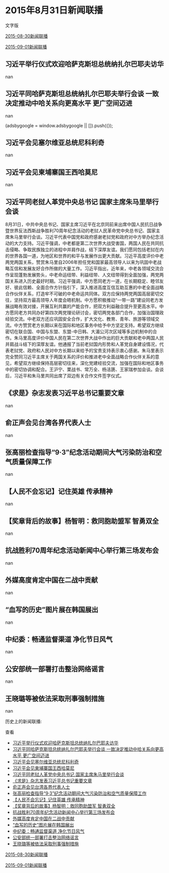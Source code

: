 







# 2015年8月31日新闻联播
 文字版








[2015-08-30新闻联播](/xinwenlianbo/20150830)


[2015-09-01新闻联播](/xinwenlianbo/20150901)





## 习近平举行仪式欢迎哈萨克斯坦总统纳扎尔巴耶夫访华


nan


## 习近平同哈萨克斯坦总统纳扎尔巴耶夫举行会谈 一致决定推动中哈关系向更高水平 更广空间迈进


nan





 (adsbygoogle = window.adsbygoogle || []).push({});

 
## 习近平会见塞尔维亚总统尼科利奇


nan


## 习近平会见柬埔寨国王西哈莫尼


nan


## 习近平同老挝人革党中央总书记 国家主席朱马里举行会谈


8月31日，中共中央总书记、国家主席习近平在北京同前来出席中国人民抗日战争暨世界反法西斯战争胜利70周年纪念活动的老挝人民革命党中央总书记、国家主席朱马里举行会谈。习近平代表中国党和政府感谢老挝党和政府对中方举办纪念活动的大力支持。习近平强调，中老都是第二次世界大战受害国，两国人民在共同抗击侵略、争取民族独立的进程中并肩作战，结下深厚友谊。我们愿同包括老挝在内的世界各国一道，为地区和世界的和平与发展作出更大贡献。习近平高度评价中老两党两国关系，赞赏朱马里自2006年担任党和国家最高领导人以来为巩固中老战略互信和发展友好合作所做的大量工作。习近平指出，近年来，中老各领域交流合作呈现蓬勃发展势头，中老命运纽带、利益纽带、人文纽带得到全面加强，两党两国关系进入历史最好时期。习近平强调，中方愿同老方一道，在长期稳定、睦邻友好、彼此信赖、全面合作方针指引下，深入推进高度互信互助互惠的中老全面战略合作伙伴关系，打造牢不可破的中老命运共同体。双方应保持两党两国高层密切交往，坚持双方最高领导人年度会晤机制。中方愿积极推动“一带一路”建设同老方发展战略有效对接，开展互利共赢的产能合作，把双方利益融合提升至更高水平。中方愿同老方共同办好第四次两党理论研讨会，密切两党各部门合作，加强治国理政经验交流。中老双方还应巩固安全合作，扩大文化、教育、青年、旅游等领域交流。中方赞赏老方长期以来在国际和地区事务中给予中方坚定支持。希望双方继续密切在联合国、中国与东盟、东盟-中日韩、大湄公河次区域等多边机制中的合作。朱马里高度评价中国人民在第二次世界大战中作出的巨大贡献和老中两国人民并肩战斗结下的深厚友谊。他通报了当前老挝国内形势和人革党自身建设情况，代表老挝党、政府和人民对中方长期以来给予的宝贵支持表示衷心感谢。朱马里表示完全赞同习近平主席关于两国关系的评价和推进老中全面战略合作伙伴关系的意见，希望双方继续保持高层密切往来，深化党建经验交流，加强在国际和地区事务中的密切协调和配合。王沪宁、栗战书、常万全、杨洁篪、王家瑞参加会谈。会谈后，习近平和朱马里共同出席了双边有关合作文件签字仪式。


## 《求是》杂志发表习近平总书记重要文章


nan


## 俞正声会见台湾各界代表人士


nan


## 张高丽检查指导“9·3”纪念活动期间大气污染防治和空气质量保障工作


nan


## 【人民不会忘记】记住英雄 传承精神


nan


## 【奖章背后的故事】杨智明：救同胞助盟军 智勇双全


nan


## 抗战胜利70周年纪念活动新闻中心举行第三场发布会


nan


## 外媒高度肯定中国在二战中贡献


nan


## “血写的历史”图片展在韩国展出


nan


## 中纪委：畅通监督渠道 净化节日风气


nan


## 公安部统一部署打击整治网络谣言


nan


## 王晓璐等被依法采取刑事强制措施


nan






历史上的新闻联播:

 查看
 

* [习近平举行仪式欢迎哈萨克斯坦总统纳扎尔巴耶夫访华](#习近平举行仪式欢迎哈萨克斯坦总统纳扎尔巴耶夫访华)
* [习近平同哈萨克斯坦总统纳扎尔巴耶夫举行会谈 一致决定推动中哈关系向更高水平 更广空间迈进](#习近平同哈萨克斯坦总统纳扎尔巴耶夫举行会谈-一致决定推动中哈关系向更高水平-更广空间迈进)
* [习近平会见塞尔维亚总统尼科利奇](#习近平会见塞尔维亚总统尼科利奇)
* [习近平会见柬埔寨国王西哈莫尼](#习近平会见柬埔寨国王西哈莫尼)
* [习近平同老挝人革党中央总书记 国家主席朱马里举行会谈](#习近平同老挝人革党中央总书记-国家主席朱马里举行会谈)
* [《求是》杂志发表习近平总书记重要文章](#《求是》杂志发表习近平总书记重要文章)
* [俞正声会见台湾各界代表人士](#俞正声会见台湾各界代表人士)
* [张高丽检查指导“9·3”纪念活动期间大气污染防治和空气质量保障工作](#张高丽检查指导“9·3”纪念活动期间大气污染防治和空气质量保障工作)
* [【人民不会忘记】记住英雄 传承精神](#【人民不会忘记】记住英雄-传承精神)
* [【奖章背后的故事】杨智明：救同胞助盟军 智勇双全](#【奖章背后的故事】杨智明：救同胞助盟军-智勇双全)
* [抗战胜利70周年纪念活动新闻中心举行第三场发布会](#抗战胜利70周年纪念活动新闻中心举行第三场发布会)
* [外媒高度肯定中国在二战中贡献](#外媒高度肯定中国在二战中贡献)
* [“血写的历史”图片展在韩国展出](#“血写的历史”图片展在韩国展出)
* [中纪委：畅通监督渠道 净化节日风气](#中纪委：畅通监督渠道-净化节日风气)
* [公安部统一部署打击整治网络谣言](#公安部统一部署打击整治网络谣言)
* [王晓璐等被依法采取刑事强制措施](#王晓璐等被依法采取刑事强制措施)






[2015-08-30新闻联播](/xinwenlianbo/20150830)


[2015-09-01新闻联播](/xinwenlianbo/20150901)



